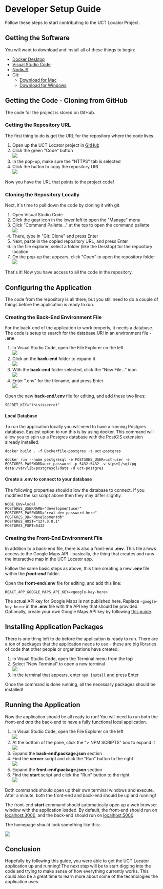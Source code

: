 # Developer Setup Guide
Follow these steps to start contributing to the UCT Locator Project.

## Getting the Software
You will want to download and install all of these things to begin:

- [Docker Desktop](https://docs.docker.com/desktop/)
- [Visual Studio Code](https://code.visualstudio.com/Download)
- [NodeJS](https://nodejs.org/en/download/)
- Git:
  - [Download for Mac](https://git-scm.com/downloads)
  - [Download for Windows](https://gitforwindows.org/)

## Getting the Code - Cloning from GitHub
The code for the project is stored on GitHub.

### Getting the Repository URL
The first thing to do is get the URL for the repository where the code lives.

1. Open up the UCT Locator project in [GitHub](https://github.com/hylandtechoutreach/uct-locator)
1. Click the green "Code" button  
    ![](Assets/GitHubCodeButton.png)
1. In the pop-up, make sure the "HTTPS" tab is selected
1. Click the button to copy the repository URL  
    ![](Assets/GitHubCopyUrl.png)

Now you have the URL that points to the project code!

### Cloning the Repository Locally
Next, it's time to pull down the code by cloning it with git.

1. Open Visual Studio Code
1. Click the gear icon in the lower left to open the "Manage" menu
1. Click "Command Pallette..." at the top to open the command pallette  
    ![](Assets/VsCodeOpenCommandPallette.png)
1. There, type in "Git: Clone" and press Enter
1. Next, paste in the copied repository URL, and press Enter
1. In the file explorer, select a folder (like the Desktop) for the repository location
1. On the pop-up that appears, click "Open" to open the repository folder  
    ![](Assets/VsCodeOpenClonedRepo.png)

That's it! Now you have access to all the code in the repository.

## Configuring the Application
The code from the repository is all there, but you still need to do a couple of things before the application is ready to run.

### Creating the Back-End Environment File
For the back-end of the application to work properly, it needs a database. The code is setup to search for the database URI in an environment file - **.env**.

1. In Visual Studio Code, open the File Explorer on the left  
    ![](Assets/VsCodeFileExplorerIcon.png)
1. Click on the **back-end** folder to expand it  
    ![](Assets/VsCodeBackEndFolderExpand.png)
1. With the **back-end** folder selected, click the "New File..." icon  
    ![](Assets/VsCodeNewFileBackEnd.png)
1. Enter ".env" for the filename, and press Enter  
    ![](Assets/VsCodeCreateEnvFileBackEnd.png)
    
Open the new **back-end/.env** file for editing, and add these two lines:

```env
SECRET_KEY="thisissecret"
```

#### Local Database
To run the application locally you will need to have a running Postgres database. Easiest option to run this is by using docker. This command will allow you to spin up a Postgres database with the PostGIS extension already installed. 

```
docker build . -f Dockerfile-postgres -t uct-postgres
```

```
docker run --name postgresql -e POSTGRES_USER=uct-user -e POSTGRES_PASSWORD=uct-password -p 5432:5432 -v $(pwd)/sql/pg-data:/var/lib/postgresql/data -d uct-postgres
```

#### Create a .env to connect to your database

The following properties should allow the database to connect. If you modified the sql script above then they may differ slightly. 

```
NODE_ENV=local
POSTGRES_USERNAME="developmentuser"
POSTGRES_PASSWORD="real-dev-password-here"
POSTGRES_DB="developmentdb"
POSTGRES_HOST="127.0.0.1"
POSTGRES_PORT=5432
```

### Creating the Front-End Environment File
In addition to a back-end file, there is also a front-end **.env**. This file allows access to the Google Maps API - basically, the thing that creates and runs the interactive map in the UCT Locator app.

Follow the same basic steps as above, this time creating a new **.env** file within the ***front-end*** folder.

Open the **front-end/.env** file for editing, and add this line:

```
REACT_APP_GOOGLE_MAPS_API_KEY=<google-key-here>
```

The actual API key for Google Maps is not published here. Replace `<google-key-here>` in the **.env** file with the API key that should be provided. Optionally, create your own Google Maps API key by following [this guide](https://developers.google.com/maps/documentation/embed/get-api-key).

## Installing Application Packages
There is one thing left to do before the application is ready to run. There are a ton of packages that the application needs to use - these are big libraries of code that other people or organizations have created.

1. In Visual Studio Code, open the Terminal menu from the top
1. Select "New Terminal" to open a new terminal  
    ![](Assets/VsCodeOpenTerminal.png)
1. In the terminal that appears, enter `npm install` and press Enter

Once the command is done running, all the necessary packages should be installed!

## Running the Application
Now the application should be all ready to run! You will need to run both the front-end _and_ the back-end to have a fully functional local application.

1. In Visual Studio Code, open the File Explorer on the left  
    ![](Assets/VsCodeFileExplorerIcon.png)
1. At the bottom of the pane, click the "> NPM SCRIPTS" box to expand it  
    ![](Assets/VsCodeNpmScriptsExpand.png)
1. Expand the **back-end\package.json** section
1. Find the **server** script and click the "Run" button to the right  
    ![](Assets/VsCodeRunServerNodemon.png)
1. Expand the **front-end\package.json** section
1. Find the **start** script and click the "Run" button to the right  
    ![](Assets/VsCodeRunStartReact.png)

Both commands should open up their own terminal windows and execute. After a minute, both the front-end and back-end should be up and running!

The front-end **start** command should automatically open up a web browser window with the application loaded. By default, the front-end should run on [localhost:3000](http://localhost:3000/), and the back-end should run on [localhost:5000](http://localhost:5000/).

The homepage should look something like this:

![](Assets/UctLocatorHome.png)

## Conclusion
Hopefully by following this guide, you were able to get the UCT Locator application up and running! The next step will be to start digging into the code and trying to make sense of how everything currently works. This could also be a great time to learn more about some of the technologies the application uses.

